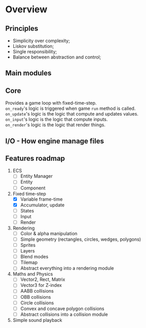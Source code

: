 # Overview<br>

## Principles<br>
- Simplicity over complexity;<br>
- Liskov substitution;<br>
- Single responsibility;<br>
- Balance between abstraction and control;<br>


## Main modules<br>
## Core<br>
Provides a game loop with fixed-time-step.<br>
```on_ready```'s logic is triggered when game ```run``` method is called.<br>
```on_update```'s logic is the logic that compute and updates values.<br>
```on_input```'s logic is the logic that compute inputs.<br>
```on_render```'s logic is the logic that render things.<br>


## I/O - How engine manage files<br>

## Features roadmap<br>
1. ECS
   - [ ] Entity Manager
   - [ ] Entity
   - [ ] Component
2. Fixed time-step<br>
    - [x] Variable frame-time<br>
    - [x] Accumulator, update<br>
    - [ ] States
    - [ ] Input<br>
    - [ ] Render<br>
3. Rendering
    - [ ] Color & alpha manipulation<br>
    - [ ] Simple geometry (rectangles, circles, wedges, polygons)<br>
    - [ ] Sprites<br>
    - [ ] Layers<br>
    - [ ] Blend modes<br>
    - [ ] Tilemap<br>
    - [ ] Abstract everything into a rendering module<br>
4. Maths and Physics<br>
    - [ ] Vector2, Rect, Matrix<br>
    - [ ] Vector3 for Z-index<br>
    - [ ] AABB collisions<br>
    - [ ] OBB collisions<br>
    - [ ] Circle collisions<br>
    - [ ] Convex and concave polygon collisions<br>
    - [ ] Abstract collisions into a collision module<br>
5. Simple sound playback<br>